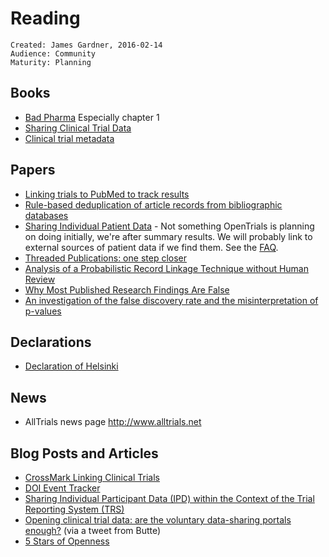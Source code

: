 # Reading

~~~
Created: James Gardner, 2016-02-14
Audience: Community
Maturity: Planning
~~~

## Books

* [Bad Pharma](http://www.amazon.co.uk/dp/0007350740/ref=nosim?tag=bs0b-21) Especially chapter 1
* [Sharing Clinical Trial Data](http://blogs.biomedcentral.com/on-medicine/2015/12/29/book-review-sharing-clinical-trial-data/?utm_content=buffer88e5b&utm_medium=social&utm_source=twitter.com&utm_campaign=buffer)
* [Clinical trial metadata](http://www.ncbi.nlm.nih.gov/books/NBK274334/)

## Papers

* [Linking trials to PubMed to track results](http://www.ncbi.nlm.nih.gov/pmc/articles/PMC3706420/)
* [Rule-based deduplication of article records from bibliographic databases](http://www.ncbi.nlm.nih.gov/pmc/articles/PMC3893659/)
* [Sharing Individual Patient Data](http://journals.plos.org/plosmedicine/article?id=10.1371/journal.pmed.1001946) - Not something OpenTrials is planning on doing initially, we're after summary results. We will probably link to external sources of patient data if we find them. See the [FAQ](FAQ.md).
* [Threaded Publications: one step closer](http://blogs.biomedcentral.com/on-medicine/2014/01/31/threaded-publications-one-step-closer/)
* [Analysis of a Probabilistic Record Linkage Technique without Human Review](http://www.ncbi.nlm.nih.gov/pmc/articles/PMC1479910/)
* [Why Most Published Research Findings Are False](http://www.ncbi.nlm.nih.gov/pmc/articles/PMC1182327/)
* [An investigation of the false discovery rate and the misinterpretation of p-values](http://rsos.royalsocietypublishing.org/content/1/3/140216)
## Declarations

* [Declaration of Helsinki](http://www.wma.net/en/30publications/10policies/b3/)

## News

* AllTrials news page http://www.alltrials.net

## Blog Posts and Articles

* [CrossMark Linking Clinical Trials](http://blog.crossref.org/2016/01/linking-clinical-trials-enriched-metadata-and-increased-transparency.html)
* [DOI Event Tracker](http://blog.crossref.org/2015/09/det-poised-for-launch.html)
* [Sharing Individual Participant Data (IPD) within the Context of the Trial Reporting System (TRS)](http://journals.plos.org/plosmedicine/article?id=10.1371/journal.pmed.1001946)
* [Opening clinical trial data: are the voluntary data-sharing portals enough?](http://bmcmedicine.biomedcentral.com/articles/10.1186/s12916-015-0525-y) (via a tweet from Butte)
* [5 Stars of Openness](https://www.w3.org/DesignIssues/LinkedData.html)
